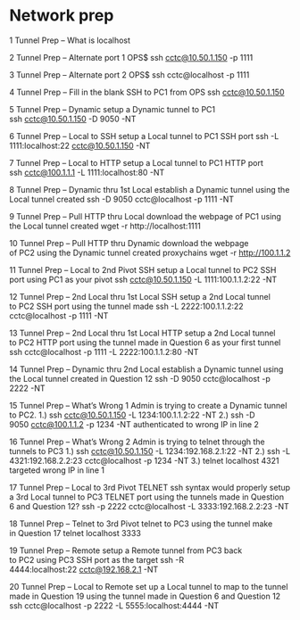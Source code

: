 # Network prep

1	Tunnel Prep – What is localhost


2	Tunnel Prep – Alternate port 1
OPS$ ssh cctc@10.50.1.150 -p 1111

3	Tunnel Prep – Alternate port 2
OPS$ ssh cctc@localhost -p 1111


4	Tunnel Prep – Fill in the blank
SSH to PC1 from OPS
ssh cctc@10.50.1.150

5	Tunnel Prep – Dynamic
setup a Dynamic tunnel to PC1
ssh cctc@10.50.1.150 -D 9050 -NT

6	Tunnel Prep – Local to SSH
setup a Local tunnel to PC1 SSH port
ssh -L 1111:localhost:22 cctc@10.50.1.150 -NT

7	Tunnel Prep – Local to HTTP
setup a Local tunnel to PC1 HTTP port
ssh cctc@100.1.1.1 -L 1111:localhost:80 -NT

8	Tunnel Prep – Dynamic thru 1st Local
establish a Dynamic tunnel using the Local tunnel created
ssh -D 9050 cctc@localhost -p 1111 -NT

9	Tunnel Prep – Pull HTTP thru Local
download the webpage of PC1 using the Local tunnel created
wget -r http://localhost:1111


10	Tunnel Prep – Pull HTTP thru Dynamic
download the webpage of PC2 using the Dynamic tunnel created
proxychains wget -r http://100.1.1.2


11	Tunnel Prep – Local to 2nd Pivot SSH
setup a Local tunnel to PC2 SSH port using PC1 as your pivot
ssh cctc@10.50.1.150 -L 1111:100.1.1.2:22 -NT

12	Tunnel Prep – 2nd Local thru 1st Local SSH
setup a 2nd Local tunnel to PC2 SSH port using the tunnel made
ssh -L 2222:100.1.1.2:22 cctc@localhost -p 1111 -NT

13	Tunnel Prep – 2nd Local thru 1st Local HTTP
setup a 2nd Local tunnel to PC2 HTTP port using the tunnel made in Question 6 as your first tunnel
ssh cctc@localhost -p 1111 -L 2222:100.1.1.2:80 -NT

14	Tunnel Prep – Dynamic thru 2nd Local
establish a Dynamic tunnel using the Local tunnel created in Question 12
ssh -D 9050 cctc@localhost -p 2222 -NT

15	Tunnel Prep – What’s Wrong 1
Admin is trying to create a Dynamic tunnel to PC2.
1.) ssh cctc@10.50.1.150 -L 1234:100.1.1.2:22 -NT
2.) ssh -D 9050 cctc@100.1.1.2 -p 1234 -NT
authenticated to wrong IP in line 2

16	Tunnel Prep – What’s Wrong 2
Admin is trying to telnet through the tunnels to PC3
1.) ssh cctc@10.50.1.150 -L 1234:192.168.2.1:22 -NT
2.) ssh -L 4321:192.168.2.2:23 cctc@localhost -p 1234 -NT
3.) telnet localhost 4321
targeted wrong IP in line 1

17	Tunnel Prep – Local to 3rd Pivot TELNET
ssh syntax would properly setup a 3rd Local tunnel to PC3 TELNET port using the tunnels made in Question 6 and Question 12?
ssh -p 2222 cctc@localhost -L 3333:192.168.2.2:23 -NT

18	Tunnel Prep – Telnet to 3rd Pivot
telnet to PC3 using the tunnel make in Question 17
telnet localhost 3333

19	Tunnel Prep – Remote
setup a Remote tunnel from PC3 back to PC2 using PC3 SSH port as the target
ssh -R 4444:localhost:22 cctc@192.168.2.1 -NT


20	Tunnel Prep – Local to Remote
set up a Local tunnel to map to the tunnel made in Question 19 using the tunnel made in Question 6 and Question 12
ssh cctc@localhost -p 2222 -L 5555:localhost:4444 -NT
